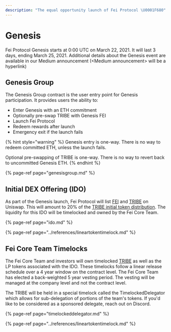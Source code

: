 ```yaml
---
description: "The equal opportunity launch of Fei Protocol \U0001F680"
---
```


# Genesis

Fei Protocol Genesis starts at 0:00 UTC on March 22, 2021. It will last 3 days, ending March 25, 2021. Additional details about the Genesis event are available in our Medium announcement \(&lt;Medium announcement&gt; will be a hyperlink\)

## Genesis Group

The Genesis Group contract is the user entry point for Genesis participation. It provides users the ability to:

* Enter Genesis with an ETH commitment
* Optionally pre-swap TRIBE with Genesis FEI
* Launch Fei Protocol
* Redeem rewards after launch
* Emergency exit if the launch fails

{% hint style="warning" %}
Genesis entry is one-way. There is no way to redeem committed ETH, unless the launch fails.

Optional pre-swapping of TRIBE is one-way. There is no way to revert back to uncommitted Genesis ETH.
{% endhint %}

{% page-ref page="genesisgroup.md" %}

## Initial DEX Offering \(IDO\)

As part of the Genesis launch, Fei Protocol will list [FEI](../fei-stablecoin/) and [TRIBE](../../governance/tribe.md) on Uniswap. This will amount to 20% of the [TRIBE initial token distribution](https://medium.com/fei-protocol/the-tribe-token-distribution-887f26169e44). The liquidity for this IDO will be timelocked and owned by the Fei Core Team.

{% page-ref page="ido.md" %}

{% page-ref page="../references/lineartokentimelock.md" %}

## Fei Core Team Timelocks

The Fei Core Team and investors will own timelocked [TRIBE](../../governance/tribe.md) as well as the LP tokens associated with the IDO. These timelocks follow a linear release schedule over a 4 year window on the contract level. The Fei Core Team has elected a back-weighted 5 year vesting period. The vesting will be managed at the company level and not the contract level.

The TRIBE will be held in a special timelock called the TimelockedDelegator which allows for sub-delegation of portions of the team's tokens. If you'd like to be considered as a sponsored delegate, reach out on Discord.

{% page-ref page="timelockeddelegator.md" %}

{% page-ref page="../references/lineartokentimelock.md" %}



